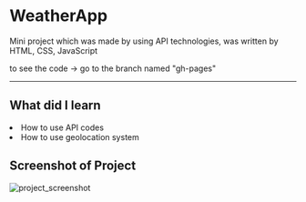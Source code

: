 # WeatherApp
Mini project which was made by using API technologies, was written by HTML, CSS, JavaScript

to see the code -> go to the branch named "gh-pages"
_______________________________________________________

## What did I learn
<li> How to use API codes </li>
<li> How to use geolocation system </li>

## Screenshot of Project

![project_screenshot](https://user-images.githubusercontent.com/91227368/175187351-a0331011-bdb6-48b8-aa94-125d9dce8971.png)

